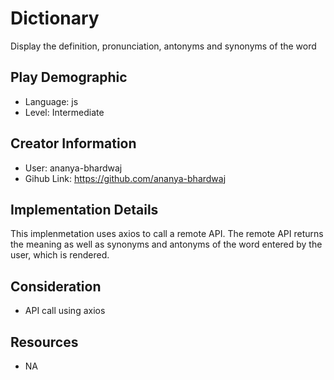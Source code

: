 # Dictionary

Display the definition, pronunciation, antonyms and synonyms of the word

## Play Demographic

- Language: js
- Level: Intermediate

## Creator Information

- User: ananya-bhardwaj
- Gihub Link: https://github.com/ananya-bhardwaj

## Implementation Details

This implenmetation uses axios to call a remote API. The remote API returns the meaning as well as synonyms and antonyms of the word entered by the user, which is rendered.

## Consideration

- API call using axios

## Resources

- NA

